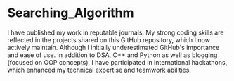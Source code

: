 # Searching_Algorithm
I have published my work in reputable journals. My strong coding skills are reflected in the projects shared on this GitHub repository, which I now actively maintain. Although I initially underestimated GitHub's importance and ease of use.
In addition to DSA, C++ and Python as well as blogging (focused on OOP concepts), I have participated in international hackathons, which enhanced my technical expertise and teamwork abilities.
